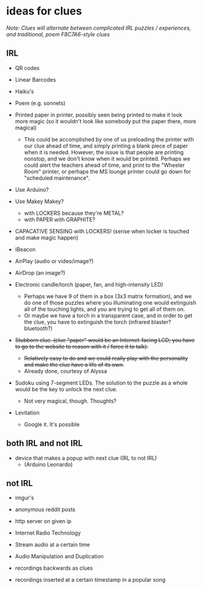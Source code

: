 ideas for clues
=================

_Note:  Clues will alternate between complicated IRL puzzles / experiences, and traditional, poem F8C7A6-style clues_

## IRL

* QR codes
* Linear Barcodes
* Haiku's
* Poem (e.g. sonnets)
* Printed paper in printer, possibly seen being printed to make it look more magic (so it wouldn't look like somebody put the paper there, more magical)
  * This could be accomplished by one of us preloading the printer with our clue ahead of time, and simply printing a blank piece of paper when it is needed. However, the issue is that people are printing nonstop, and we don't know when it would be printed. Perhaps we could alert the teachers ahead of time, and print to the "Wheeler Room" printer, or perhaps the MS lounge printer could go down for "scheduled maintenance".

* Use Arduino?
* Use Makey Makey?
  * with LOCKERS because they're METAL?
  * with PAPER with GRAPHITE?
* CAPACATIVE SENSING with LOCKERS! (sense when locker is touched and make magic happen)

* iBeacon
* AirPlay (audio or video/image?)
* AirDrop (an image?)

* Electronic candle/torch (paper, fan, and high-intensity LED)
  * Perhaps we have 9 of them in a box (3x3 matrix formation), and we do one of those puzzles where you illuminating one would extinguish all of the touching lights, and you are trying to get all of them on.
  * Or maybe we have a torch in a transparent case, and in order to get the clue, you have to extinguish the torch (infrared blaster? bluetooth?)
  
* ~~Stubborn clue. (clue "paper" would be an Internet-facing LCD; you have to go to the website to reason with it / force it to talk).~~
  * ~~Relatively easy to do and we could really play with the personality and make the clue have a life of its own.~~
  * Already done, courtesy of Alyssa

* Sudoku using 7-segment LEDs. The solution to the puzzle as a whole would be the key to unlock the next clue. 
  * Not very magical, though. Thoughts?

* Levitation
  * Google it. It's possible

## both IRL and not IRL

* device that makes a popup with next clue (IRL to not IRL)
  * (Arduino Leonardo)

## not IRL

* imgur's
* anonymous reddit posts
* http server on given ip

* Internet Radio Technology
 * Stream audio at a certain time
 
* Audio Manipulation and Duplication
 * recordings backwards as clues
 * recordings inserted at a certain timestamp in a popular song
